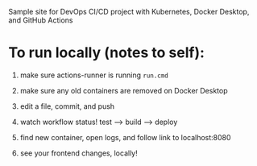 Sample site for DevOps CI/CD project with Kubernetes, Docker Desktop, and GitHub Actions

# To run locally (notes to self):

1) make sure actions-runner is running
```run.cmd```

2) make sure any old containers are removed on Docker Desktop

3) edit a file, commit, and push

4) watch workflow status!
test --> build --> deploy

5) find new container, open logs, and follow link to localhost:8080

6) see your frontend changes, locally!
